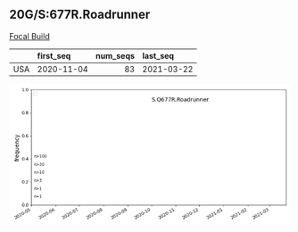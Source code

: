 

## 20G/S:677R.Roadrunner
[Focal Build](https://nextstrain.org/groups/neherlab/ncov/S.Q677R.Roadrunner?c=gt-S_677&f_country=USA)

|     | first_seq   |   num_seqs | last_seq   |
|:----|:------------|-----------:|:-----------|
| USA | 2020-11-04  |         83 | 2021-03-22 |

![Overall trends S.Q677R.Roadrunner](/overall_trends_figures/overall_trends_S.Q677R.Roadrunner.png)